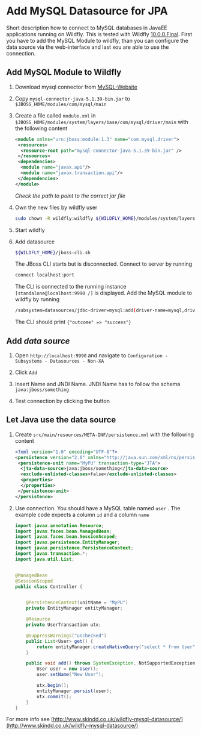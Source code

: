 # Add MySQL Datasource for JPA

Short description how to connect to MySQL databases in JavaEE applications running on Wildfly. This is tested with Wildfly [10.0.0.Final](http://download.jboss.org/wildfly/10.0.0.Final/wildfly-10.0.0.Final.zip). First you have to add the MySQL Module to wildfly, than you can configure the data source via the web-interface and last xou are able to use the connection.


## Add MySQL Module to Wildfly

1. Download mysql connector from [MySQL-Website](http://dev.mysql.com/downloads/connector/j/)

2. Copy `mysql-connector-java-5.1.39-bin.jar` to `$JBOSS_HOME/modules/com/mysql/main`

3. Create a file called `module.xml` in `$JBOSS_HOME/modules/system/layers/base/com/mysql/driver/main` with the following content

    ``` xml
    <module xmlns="urn:jboss:module:1.3" name="com.mysql.driver">
     <resources>
      <resource-root path="mysql-connector-java-5.1.39-bin.jar" />
     </resources>
     <dependencies>
      <module name="javax.api"/>
      <module name="javax.transaction.api"/>
     </dependencies>
    </module>
    ```
    *Check the path to point to the correct jar file*
    
4. Own the new files by wildfly user

    ``` bash
    sudo chown -R wildfly:wildfly ${WILDFLY_HOME}/modules/system/layers/base/com/mysql/`
    ```
    
5. Start wildfly

6. Add datasource

    ``` bash
    ${WILDFLY_HOME}/jboss-cli.sh
    ```
    
    The JBoss CLI starts but is disconnected. Connect to server by running
    
    ``` bash
    connect localhost:port
    ```
    
    The CLI is connected to the running instance `[standalone@localhost:9990 /]` is displayed. Add the MySQL module to wildfly by running
    
    ``` bash
    /subsystem=datasources/jdbc-driver=mysql:add(driver-name=mysql,driver-module-name=com.mysql.driver,driver-class-name=com.mysql.jdbc.Driver)
    ```
    
    The CLI should print `{"outcome" => "success"}`
   
    
    
## Add *data source*

1. Open `http://localhost:9990` and navigate to `Configuration - Subsystems - Datasources - Non-XA`

2. Click `Add`

3. Insert Name and JNDI Name. JNDI Name has to follow the schema `java:jboss/something`

4. Test connection by clicking the button



## Let Java use the data source
1. Create `src/main/resources/META-INF/persistence.xml` with the following content

    ``` xml
    <?xml version="1.0" encoding="UTF-8"?>
    <persistence version="2.0" xmlns="http://java.sun.com/xml/ns/persistence" xmlns:xsi="http://www.w3.org/2001/XMLSchema-instance" xsi:schemaLocation="http://java.sun.com/xml/ns/persistence http://java.sun.com/xml/ns/persistence/persistence_2_0.xsd">
     <persistence-unit name="MyPU" transaction-type="JTA">
      <jta-data-source>java:jboss/something</jta-data-source>
      <exclude-unlisted-classes>false</exclude-unlisted-classes>
      <properties>
      </properties>
     </persistence-unit>
    </persistence>
    ```
2. Use connection. You should have a MySQL table named `user` . The example code expects a column `id` and a column `name` 

    ``` java
    import javax.annotation.Resource;
    import javax.faces.bean.ManagedBean;
    import javax.faces.bean.SessionScoped;
    import javax.persistence.EntityManager;
    import javax.persistence.PersistenceContext;
    import javax.transaction.*;
    import java.util.List;
    
    
    @ManagedBean
    @SessionScoped
    public class Controller {
    
    
        @PersistenceContext(unitName = "MyPU")
        private EntityManager entityManager;
    
        @Resource
        private UserTransaction utx;
    
        @SuppressWarnings("unchecked")
        public List<User> get() {
            return entityManager.createNativeQuery("select * from User", User.class).getResultList();
        }
    
        public void add() throws SystemException, NotSupportedException, HeuristicRollbackException, HeuristicMixedException, RollbackException {
            User user = new User();
            user.setName("New User");
    
            utx.begin();
            entityManager.persist(user);
            utx.commit();
        }
    }
    ```
    
For more info see [http://www.skindd.co.uk/wildfly-mysql-datasource/](http://www.skindd.co.uk/wildfly-mysql-datasource/)